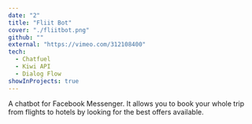 ```yaml
---
date: "2"
title: "Fliit Bot"
cover: "./fliitbot.png"
github: ""
external: "https://vimeo.com/312108400"
tech:
  - Chatfuel
  - Kiwi API
  - Dialog Flow
showInProjects: true
---
```


A chatbot for Facebook Messenger. It allows you to book your whole trip from flights to hotels by looking for the best offers available.
